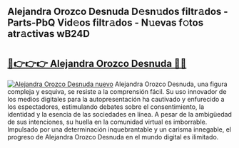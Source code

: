 ## Alejandra Orozco Desnuda D𝚎sn𝚞dos filtr𝚊dos - Parts-PbQ Vid𝚎os filtr𝚊dos - N𝚞evas f𝚘tos atr𝚊ctivas wB24D

# <h2><a href="http://mbdegn.tromn.icu/?c=Alejandra+Orozco+Desnuda">🔗👉👉👉 Alejandra Orozco Desnuda 🔗🔗</a></h2>

[![Alejandra Orozco Desnuda nuevo](https://i.imgur.com/pEAQMta.gif)](http://mbdegn.tromn.icu/?c=Alejandra+Orozco+Desnuda)
Alejandra Orozco Desnuda, una figura compleja y esquiva, se resiste a la comprensión fácil. Su uso innovador de los medios digitales para la autopresentación ha cautivado y enfurecido a los espectadores, estimulando debates sobre el consentimiento, la identidad y la esencia de las sociedades en línea. A pesar de la ambigüedad de sus intenciones, su huella en la comunidad virtual es imborrable. Impulsado por una determinación inquebrantable y un carisma innegable, el progreso de Alejandra Orozco Desnuda en el mundo digital es ilimitado.
